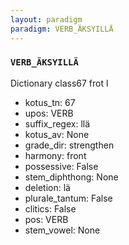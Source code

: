 ```yaml
---
layout: paradigm
paradigm: VERB_ÄKSYILLÄ
---
```

### ` VERB_ÄKSYILLÄ `

Dictionary class67 frot l
* kotus_tn: 67
* upos: VERB
* suffix_regex: llä
* kotus_av: None
* grade_dir: strengthen
* harmony: front
* possessive: False
* stem_diphthong: None
* deletion: lä
* plurale_tantum: False
* clitics: False
* pos: VERB
* stem_vowel: None
